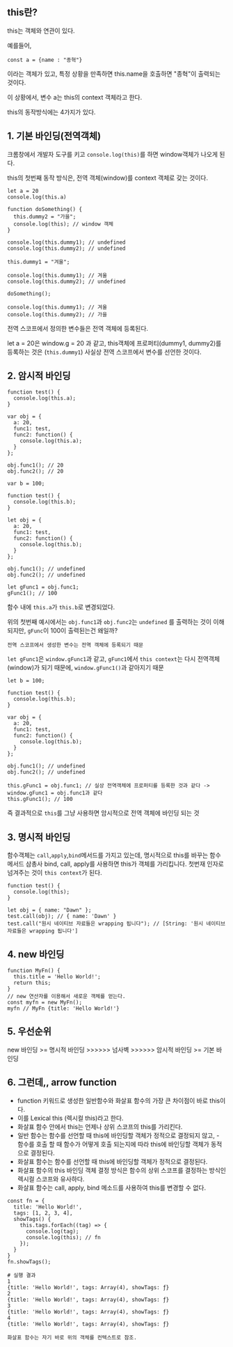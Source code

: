 ## this란?

this는 객체와 연관이 있다.

예를들어,

```
const a = {name : "종혁"}
```

이라는 객체가 있고, 특정 상황을 만족하면 this.name을 호출하면 "종혁"이 출력되는 것이다.

이 상황에서, 변수 a는 this의 context 객체라고 한다.

this의 동작방식에는 4가지가 있다.

## 1. 기본 바인딩(전역객체)

크롬창에서 개발자 도구를 키고 `console.log(this)`를 하면 window객체가 나오게 된다.

this의 첫번째 동작 방식은, 전역 객체(window)를 context 객체로 갖는 것이다.

```
let a = 20
console.log(this.a)

function doSomething() {
  this.dummy2 = "가을";
  console.log(this); // window 객체
}

console.log(this.dummy1); // undefined
console.log(this.dummy2); // undefined

this.dummy1 = "겨울";

console.log(this.dummy1); // 겨울
console.log(this.dummy2); // undefined

doSomething();

console.log(this.dummy1); // 겨울
console.log(this.dummy2); // 가을
```

전역 스코프에서 정의한 변수들은 전역 객체에 등록된다.

let a = 20은 window.g = 20 과 같고,
this객체에 프로퍼티(dummy1, dummy2)를 등록하는 것은
(`this.dummy1`) 사실상 전역 스코프에서 변수를 선언한 것이다.

## 2. 암시적 바인딩

```
function test() {
  console.log(this.a);
}

var obj = {
  a: 20,
  func1: test,
  func2: function() {
    console.log(this.a);
  }
};

obj.func1(); // 20
obj.func2(); // 20
```

```
var b = 100;

function test() {
  console.log(this.b);
}

let obj = {
  a: 20,
  func1: test,
  func2: function() {
    console.log(this.b);
  }
};

obj.func1(); // undefined
obj.func2(); // undefined

let gFunc1 = obj.func1;
gFunc1(); // 100
```

함수 내에 `this.a`가 `this.b`로 변경되었다.

위의 첫번째 예시에서는 `obj.func1`과 `obj.func2`는 `undefined` 를 출력하는 것이 이해되지만, `gFunc`이 100이 출력된는건 왜일까?

`전역 스코프에서 생성한 변수는 전역 객체에 등록되기 때문`

`let gFunc1`은 `window.gFunc1`과 같고, `gFunc1`에서 `this context`는 다시 전역객체(window)가 되기 때문에, `window.gFunc1()`과 같아지기 때문

```
let b = 100;

function test() {
  console.log(this.b);
}

var obj = {
  a: 20,
  func1: test,
  func2: function() {
    console.log(this.b);
  }
};

obj.func1(); // undefined
obj.func2(); // undefined

this.gFunc1 = obj.func1; // 실상 전역객체에 프로퍼티를 등록한 것과 같다 -> window.gFunc1 = obj.func1과 같다
this.gFunc1(); // 100
```

즉 결과적으로 `this`를 그냥 사용하면 암시적으로 전역 객체에 바인딩 되는 것

## 3. 명시적 바인딩

함수객체는 `call`,`apply`,`bind`메서드를 가지고 있는데,
명시적으로 this를 바꾸는 함수 메서드 삼총사 bind, call, apply를 사용하면 this가 객체를 가리킵니다.
첫번재 인자로 넘겨주는 것이 `this context`가 된다.

```
function test() {
  console.log(this);
}

let obj = { name: "Dawn" };
test.call(obj); // { name: 'Dawn' }
test.call("원시 네이티브 자료들은 wrapping 됩니다"); // [String: '원시 네이티브 자료들은 wrapping 됩니다']
```

## 4. new 바인딩

```
function MyFn() {
  this.title = 'Hello World!';
  return this;
}
// new 연산자를 이용해서 새로운 객체를 얻는다.
const myfn = new MyFn();
myfn // MyFn {title: 'Hello World!'}
```

## 5. 우선순위

new 바인딩 >= 명시적 바인딩 >>>>>> 넘사벽 >>>>>> 암시적 바인딩 >= 기본 바인딩

## 6. 그런데,, arrow function

- function 키워드로 생성한 일반함수와 화살표 함수의 가장 큰 차이점이 바로 this이다.
- 이를 Lexical this (렉시컬 this)라고 한다.
- 화살표 함수 안에서 this는 언제나 상위 스코프의 this를 가리킨다.
- 일반 함수는 함수를 선언할 때 this에 바인딩할 객체가 정적으로 결정되지 않고, - 함수를 호출 할 때 함수가 어떻게 호출 되는지에 따라 this에 바인딩할 객체가 동적으로 결정된다.
- 화살표 함수는 함수를 선언할 때 this에 바인딩할 객체가 정적으로 결정된다.
- 화살표 함수의 this 바인딩 객체 결정 방식은 함수의 상위 스코프를 결정하는 방식인 렉시컬 스코프와 유사하다.
- 화살표 함수는 call, apply, bind 메소드를 사용하여 this를 변경할 수 없다.

```
const fn = {
  title: 'Hello World!',
  tags: [1, 2, 3, 4],
  showTags() {
    this.tags.forEach((tag) => {
      console.log(tag);
      console.log(this); // fn
    });
  }
}
fn.showTags();
```

```
# 실행 결과
1
{title: 'Hello World!', tags: Array(4), showTags: ƒ}
2
{title: 'Hello World!', tags: Array(4), showTags: ƒ}
3
{title: 'Hello World!', tags: Array(4), showTags: ƒ}
4
{title: 'Hello World!', tags: Array(4), showTags: ƒ}

화살표 함수는 자기 바로 위의 객체를 컨텍스트로 참조.
```
